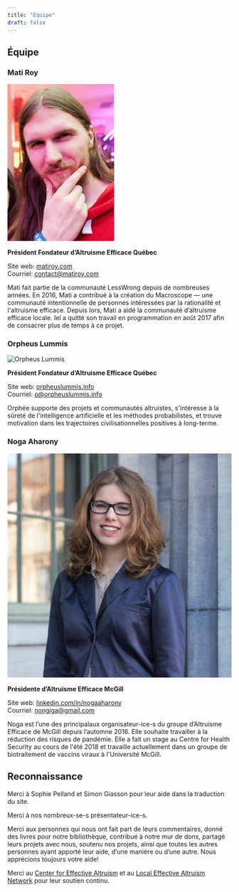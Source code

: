 ```yaml
---
title: "Équipe"
draft: false
---
```


## Équipe

### Mati Roy
![Mati Roy](/img/2018mati.jpg)

**Président Fondateur d’Altruisme Efficace Québec**

Site web: [matiroy.com](http://matiroy.com/)<br>
Courriel: [contact@matiroy.com](mailto:contact@matiroy.com)<br>

Mati fait partie de la communauté LessWrong depuis de nombreuses années. En 2016, Mati a contribué à la création du Macroscope — une communauté intentionnelle de personnes intéressées par la rationalité et l'altruisme efficace. Depuis lors, Mati a aidé la communauté d’altruisme efficace locale. Iel a quitté son travail en programmation en août 2017 afin de consacrer plus de temps à ce projet.

### Orpheus Lummis
![Orpheus Lummis](/img/2018orpheus.jpg)

**Président Fondateur d’Altruisme Efficace Québec**

Site web: [orpheuslummis.info](https://orpheuslummis.info/)<br>
Courriel: [o@orpheuslummis.info](mailto:o@orpheuslummis.info)

Orphée supporte des projets et communautés altruistes, s'intéresse à la sûreté de l'intelligence artificielle et les méthodes probabilistes, et trouve motivation dans les trajectoires civilisationnelles positives à long-terme.


### Noga Aharony
![Noga Aharony](/img/2018noga.jpg)

**Présidente d’Altruisme Efficace McGill**

Site web: [linkedin.com/in/nogaaharony](https://www.linkedin.com/in/nogaaharony/)<br>
Courriel: [nongiga@gmail.com](mailto:nongiga@gmail.com)

Noga est l’une des principalaux organisateur-ice-s du groupe d’Altruisme Efficace de McGill depuis l’automne 2016. Elle souhaite travailler à la réduction des risques de pandémie. Elle a fait un stage au Centre for Health Security au cours de l'été 2018 et travaille actuellement dans un groupe de biotraitement de vaccins viraux à l'Université McGill.


## Reconnaissance
Merci à Sophie Pelland et Simon Giasson pour leur aide dans la traduction du site.

Merci à nos nombreux-se-s présentateur-ice-s.

Merci aux personnes qui nous ont fait part de leurs commentaires, donné des livres pour notre bibliothèque, contribué à notre mur de dons, partagé leurs projets avec nous, soutenu nos projets, ainsi que toutes les autres personnes ayant apporté leur aide, d’une manière ou d’une autre. Nous apprécions toujours votre aide!

Merci au [Center for Effective Altruism](https://www.centreforeffectivealtruism.org/) et au [Local Effective Altruism Network](https://rtcharity.org/lean/) pour leur soutien continu.